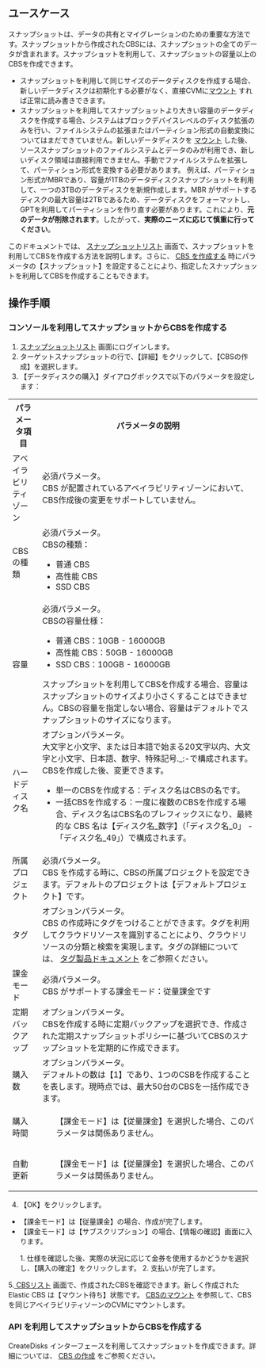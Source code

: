 ## ユースケース
スナップショットは、データの共有とマイグレーションのための重要な方法です。スナップショットから作成されたCBSには、スナップショットの全てのデータが含まれます。スナップショットを利用して、スナップショットの容量以上のCBSを作成できます。
- スナップショットを利用して同じサイズのデータディスクを作成する場合、新しいデータディスクは初期化する必要がなく、直接CVMに[マウント](https://intl.cloud.tencent.com/document/product/362/32401) すれば正常に読み書きできます。
- スナップショットを利用してスナップショットより大きい容量のデータディスクを作成する場合、システムはブロックデバイスレベルのディスク拡張のみを行い、ファイルシステムの拡張またはパーティション形式の自動変換についてはまだできていません。新しいデータディスクを [マウント](https://intl.cloud.tencent.com/document/product/362/32401) した後、ソーススナップショットのファイルシステムとデータのみが利用でき、新しいディスク領域は直接利用できません。手動でファイルシステムを拡張して、パーティション形式を変換する必要があります。
  例えば、パーティション形式がMBRであり、容量が1TBのデータディスクスナップショットを利用して、一つの3TBのデータディスクを新規作成します。MBR がサポートするディスクの最大容量は2TBであるため、データディスクをフォーマットし、GPTを利用してパーティションを作り直す必要があります。これにより、**元のデータが削除されます**。したがって、**実際のニーズに応じて慎重に行ってください**。

このドキュメントでは、 [スナップショットリスト](https://console.cloud.tencent.com/cvm/snapshot) 画面で、スナップショットを利用してCBSを作成する方法を説明します。さらに、 [CBS を作成する](https://intl.cloud.tencent.com/document/product/362/5744) 時にパラメータの【スナップショット】を設定することにより、指定したスナップショットを利用してCBSを作成することもできます。


## 操作手順
### コンソールを利用してスナップショットからCBSを作成する
1. [スナップショットリスト](https://console.cloud.tencent.com/cvm/snapshot) 画面にログインします。
2. ターゲットスナップショットの行で、【詳細】をクリックして、【CBSの作成】を選択します。
3. 【データディスクの購入】ダイアログボックスで以下のパラメータを設定します：
<table>
     <tr>
         <th width="12%">パラメータ項目</th>  
         <th>パラメータの説明</th>  
     </tr>
	<tr>
         <td>アベイラビリティゾーン</td>
         <td>必須パラメータ。</br>CBS が配置されているアベイラビリティゾーンにおいて、CBS作成後の変更をサポートしていません。</td>
     </tr>
     <tr>
         <td> CBSの種類</td>
         <td>必須パラメータ。</br> CBSの種類：<ul><li>普通 CBS </li><li>高性能 CBS </li><li>SSD CBS</li></ul></td>
     </tr>
     <tr>
         <td>容量</td>
         <td>必須パラメータ。</br> CBSの容量仕様：<ul><li>普通 CBS：10GB - 16000GB</li><li>高性能 CBS：50GB - 16000GB</li><li>SSD CBS：100GB - 16000GB</li></ul> スナップショットを利用してCBSを作成する場合、容量はスナップショットのサイズより小さくすることはできません。CBSの容量を指定しない場合、容量はデフォルトでスナップショットのサイズになります。</td>
     </tr>
     <tr>
         <td>ハードディスク名</td>
         <td>オプションパラメータ。</br>大文字と小文字、または日本語で始まる20文字以内、大文字と小文字、日本語、数字、特殊記号._:-で構成されます。CBSを作成した後、変更できます。<ul><li>単一のCBSを作成する：ディスク名はCBSの名です。</li><li>一括CBSを作成する：一度に複数のCBSを作成する場合、ディスク名はCBS名のプレフィックスになり、最終的な CBS 名は【ディスク名_数字】（「ディスク名_0」 - 「ディスク名_49」）で構成されます。</li></ul></td>
     </tr>
	 <tr>
         <td>所属プロジェクト</td>
         <td>必須パラメータ。</br> CBS を作成する時に、CBSの所属プロジェクトを設定できます。デフォルトのプロジェクトは【デフォルトプロジェクト】です。</td>
     </tr>
	 <tr>
         <td>タグ</td>
         <td>オプションパラメータ。</br> CBS の作成時にタグをつけることができます。タグを利用してクラウドリソースを識別することにより、クラウドリソースの分類と検索を実現します。タグの詳細については、 <a href="https://cloud.tencent.com/document/product/651">タグ製品ドキュメント</a> をご参照ください。</td>
     </tr>
	 <tr>
         <td>課金モード</td>
         <td>必須パラメータ。</br> CBS がサポートする課金モード：従量課金です
     </tr>
	 <tr>
	 	 <tr>
         <td>定期バックアップ</td>
         <td>オプションパラメータ。</br> CBSを作成する時に定期バックアップを選択でき、作成された定期スナップショットポリシーに基づいてCBSのスナップショットを定期的に作成できます。
     </tr>
	 <tr>
         <td>購入数</td>
         <td>オプションパラメータ。</br>デフォルトの数は【1】であり、1つのCSBを作成することを表します。現時点では、最大50台のCBSを一括作成できます。</td>
     </tr>
	 <tr>
         <td>購入時間</td>
     <td><ul>【課金モード】は【従量課金】を選択した場合、このパラメータは関係ありません。</ul></td>
     </tr>
         <td>自動更新</td>
     <td><ul>【課金モード】は【従量課金】を選択した場合、このパラメータは関係ありません。</ul></td>
     </tr>
</table>

4. 【OK】をクリックします。
 - 【課金モード】は【従量課金】の場合、作成が完了します。
 - 【課金モード】は【サブスクリプション】の場合、【情報の確認】画面に入ります。
  <ol>
  1. 仕様を確認した後、実際の状況に応じて金券を使用するかどうかを選択し、【購入の確定】をクリックします。
  2. 支払いが完了します。
 </ol>
 
5.[ CBSリスト](https://console.cloud.tencent.com/cvm/cbs) 画面で、作成されたCBSを確認できます。新しく作成されたElastic CBS は【マウント待ち】状態です。 [ CBSのマウント](https://intl.cloud.tencent.com/document/product/362/5745) を参照して、CBS を同じアベイラビリティソーンのCVMにマウントします。

### API を利用してスナップショットからCBSを作成する
CreateDisks インターフェースを利用してスナップショットを作成できます。詳細については、 [CBS の作成](https://intl.cloud.tencent.com/document/product/362/16312) をご参照ください。

